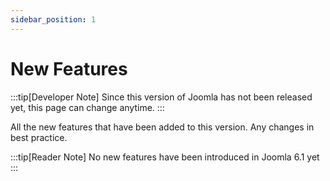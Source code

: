 ```yaml
---
sidebar_position: 1
---
```


New Features
============

:::tip[Developer Note]
  Since this version of Joomla has not been released yet, this page can change anytime.
:::

All the new features that have been added to this version.
Any changes in best practice.

:::tip[Reader Note]
  No new features have been introduced in Joomla 6.1 yet
:::
